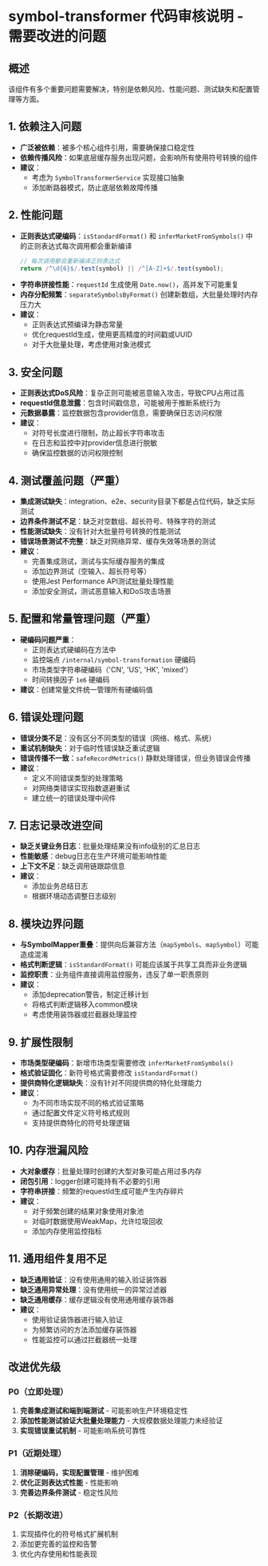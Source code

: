 # symbol-transformer 代码审核说明 - 需要改进的问题

## 概述
该组件有多个重要问题需要解决，特别是依赖风险、性能问题、测试缺失和配置管理等方面。

## 1. 依赖注入问题
- **广泛被依赖**：被多个核心组件引用，需要确保接口稳定性
- **依赖传播风险**：如果底层缓存服务出现问题，会影响所有使用符号转换的组件
- **建议**：
  - 考虑为 `SymbolTransformerService` 实现接口抽象
  - 添加断路器模式，防止底层依赖故障传播

## 2. 性能问题
- **正则表达式硬编码**：`isStandardFormat()` 和 `inferMarketFromSymbols()` 中的正则表达式每次调用都会重新编译
  ```typescript
  // 每次调用都会重新编译正则表达式
  return /^\d{6}$/.test(symbol) || /^[A-Z]+$/.test(symbol);
  ```
- **字符串拼接性能**：`requestId` 生成使用 `Date.now()`，高并发下可能重复
- **内存分配频繁**：`separateSymbolsByFormat()` 创建新数组，大批量处理时内存压力大
- **建议**：
  - 正则表达式预编译为静态常量
  - 优化requestId生成，使用更高精度的时间戳或UUID
  - 对于大批量处理，考虑使用对象池模式

## 3. 安全问题
- **正则表达式DoS风险**：复杂正则可能被恶意输入攻击，导致CPU占用过高
- **requestId信息泄露**：包含时间戳信息，可能被用于推断系统行为
- **元数据暴露**：监控数据包含provider信息，需要确保日志访问权限
- **建议**：
  - 对符号长度进行限制，防止超长字符串攻击
  - 在日志和监控中对provider信息进行脱敏
  - 确保监控数据的访问权限控制

## 4. 测试覆盖问题（严重）
- **集成测试缺失**：integration、e2e、security目录下都是占位代码，缺乏实际测试
- **边界条件测试不足**：缺乏对空数组、超长符号、特殊字符的测试
- **性能测试缺失**：没有针对大批量符号转换的性能测试
- **错误场景测试不完整**：缺乏对网络异常、缓存失效等场景的测试
- **建议**：
  - 完善集成测试，测试与实际缓存服务的集成
  - 添加边界测试（空输入、超长符号等）
  - 使用Jest Performance API测试批量处理性能
  - 添加安全测试，测试恶意输入和DoS攻击场景

## 5. 配置和常量管理问题（严重）
- **硬编码问题严重**：
  - 正则表达式硬编码在方法中
  - 监控端点 `/internal/symbol-transformation` 硬编码
  - 市场类型字符串硬编码（'CN', 'US', 'HK', 'mixed'）
  - 时间转换因子 `1e6` 硬编码
- **建议**：创建常量文件统一管理所有硬编码值

## 6. 错误处理问题
- **错误分类不足**：没有区分不同类型的错误（网络、格式、系统）
- **重试机制缺失**：对于临时性错误缺乏重试逻辑
- **错误传播不一致**：`safeRecordMetrics()` 静默处理错误，但业务错误会传播
- **建议**：
  - 定义不同错误类型的处理策略
  - 对网络类错误实现指数退避重试
  - 建立统一的错误处理中间件

## 7. 日志记录改进空间
- **缺乏关键业务日志**：批量处理结果没有info级别的汇总日志
- **性能敏感**：debug日志在生产环境可能影响性能
- **上下文不足**：缺乏调用链跟踪信息
- **建议**：
  - 添加业务总结日志
  - 根据环境动态调整日志级别

## 8. 模块边界问题
- **与SymbolMapper重叠**：提供向后兼容方法（`mapSymbols`、`mapSymbol`）可能造成混淆
- **格式判断逻辑**：`isStandardFormat()` 可能应该属于共享工具而非业务逻辑
- **监控职责**：业务组件直接调用监控服务，违反了单一职责原则
- **建议**：
  - 添加deprecation警告，制定迁移计划
  - 将格式判断逻辑移入common模块
  - 考虑使用装饰器或拦截器处理监控

## 9. 扩展性限制
- **市场类型硬编码**：新增市场类型需要修改 `inferMarketFromSymbols()`
- **格式验证固化**：新符号格式需要修改 `isStandardFormat()`
- **提供商特化逻辑缺失**：没有针对不同提供商的特化处理能力
- **建议**：
  - 为不同市场实现不同的格式验证策略
  - 通过配置文件定义符号格式规则
  - 支持提供商特化的符号处理逻辑

## 10. 内存泄漏风险
- **大对象缓存**：批量处理时创建的大型对象可能占用过多内存
- **闭包引用**：logger创建可能持有不必要的引用
- **字符串拼接**：频繁的requestId生成可能产生内存碎片
- **建议**：
  - 对于频繁创建的结果对象使用对象池
  - 对临时数据使用WeakMap，允许垃圾回收
  - 添加内存使用监控指标

## 11. 通用组件复用不足
- **缺乏通用验证**：没有使用通用的输入验证装饰器
- **缺乏通用异常处理**：没有使用统一的异常过滤器
- **缺乏通用缓存**：缓存逻辑没有使用通用缓存装饰器
- **建议**：
  - 使用验证装饰器进行输入验证
  - 为频繁访问的方法添加缓存装饰器
  - 性能监控可以通过拦截器统一处理

## 改进优先级

### P0（立即处理）
1. **完善集成测试和端到端测试** - 可能影响生产环境稳定性
2. **添加性能测试验证大批量处理能力** - 大规模数据处理能力未经验证
3. **实现错误重试机制** - 可能影响系统可靠性

### P1（近期处理）
1. **消除硬编码，实现配置管理** - 维护困难
2. **优化正则表达式性能** - 性能影响
3. **完善边界条件测试** - 稳定性风险

### P2（长期改进）
1. 实现插件化的符号格式扩展机制
2. 添加更完善的监控和告警
3. 优化内存使用和性能表现